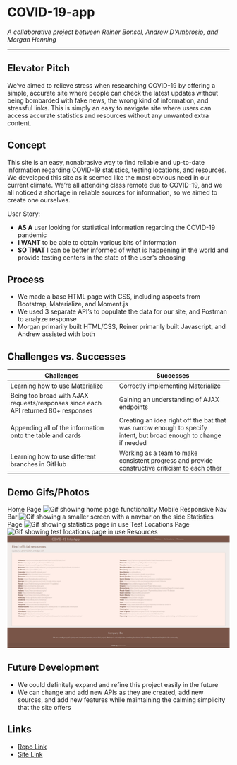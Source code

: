 # COVID-19-app
*A collaborative project between Reiner Bonsol, Andrew D'Ambrosio, and Morgan Henning*

---

## Elevator Pitch
We’ve aimed to relieve stress when researching COVID-19 by offering a simple, accurate site where people can check the latest updates without being bombarded with fake news, the wrong kind of information, and stressful links. This is simply an easy to navigate site where users can access accurate statistics and resources without any unwanted extra content.

## Concept
This site is an easy, nonabrasive way to find reliable and up-to-date information regarding COVID-19 statistics, testing locations, and resources. We developed this site as it seemed like the most obvious need in our current climate. We’re all attending class remote due to COVID-19, and we all noticed a shortage in reliable sources for information, so we aimed to create one ourselves.

User Story:
- **AS A** user looking for statistical information regarding the COVID-19 pandemic
- **I WANT** to be able to obtain various bits of information
- **SO THAT** I can be better informed of what is happening in the world and provide testing centers in the state of the user’s choosing

## Process
- We made a base HTML page with CSS, including aspects from Bootstrap, Materialize, and Moment.js
- We used 3 separate API’s to populate the data for our site, and Postman to analyze response
- Morgan primarily built HTML/CSS, Reiner primarily built Javascript, and Andrew assisted with both

## Challenges vs. Successes
| Challenges | Successes |
| ----------- | ----------- |
| Learning how to use Materialize | Correctly implementing Materialize |
| Being too broad with AJAX requests/responses since each API returned 80+ responses | Gaining an understanding of AJAX endpoints |
| Appending all of the information onto the table and cards | Creating an idea right off the bat that was narrow enough to specify intent, but broad enough to change if needed |
| Learning how to use different branches in GitHub | Working as a team to make consistent progress and provide constructive criticism to each other |

## Demo Gifs/Photos
Home Page
![Gif showing home page functionality](./images/HomeGif.gif)
Mobile Responsive Nav Bar
![Gif showing a smaller screen with a navbar on the side](./images/MobileResponsiveNavGif.gif)
Statistics Page
![Gif showing statistics page in use](./images/StatsGif.gif)
Test Locations Page
![Gif showing test locations page in use](./images/TestLocationsGif.gif)
Resources
![Screenshot of resources page, with links for each state](./images/resources.PNG)
## Future Development
- We could definitely expand and refine this project easily in the future
- We can change and add new APIs as they are created, add new sources, and add new features while maintaining the calming simplicity that the site offers


## Links
- [Repo Link](https://github.com/zimcrom/COVID-19-app)
- [Site Link](https://zimcrom.github.io/COVID-19-app/)






